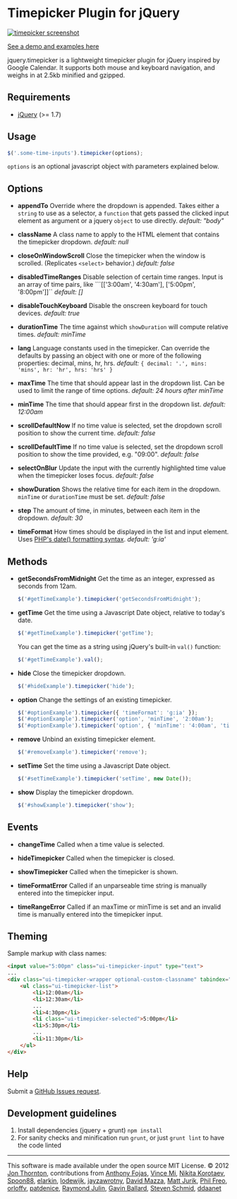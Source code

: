 Timepicker Plugin for jQuery
========================

[<img src="http://jonthornton.github.com/jquery-timepicker/lib/screenshot.png" alt="timepicker screenshot" />](http://jonthornton.github.com/jquery-timepicker)

[See a demo and examples here](http://jonthornton.github.com/jquery-timepicker)

jquery.timepicker is a lightweight timepicker plugin for jQuery inspired by Google Calendar. It supports both mouse and keyboard navigation, and weighs in at 2.5kb minified and gzipped.

Requirements
------------
* [jQuery](http://jquery.com/) (>= 1.7)

Usage
-----

```javascript
$('.some-time-inputs').timepicker(options);
```

```options``` is an optional javascript object with parameters explained below.

Options
-------

- **appendTo**
Override where the dropdown is appended.
Takes either a `string` to use as a selector, a `function` that gets passed the clicked input element as argument or a jquery `object` to use directly.
*default: "body"*

- **className**
A class name to apply to the HTML element that contains the timepicker dropdown.
*default: null*

- **closeOnWindowScroll**
Close the timepicker when the window is scrolled. (Replicates ```<select>``` behavior.)
*default: false*

- **disabledTimeRanges**
Disable selection of certain time ranges. Input is an array of time pairs, like ```[['3:00am', '4:30am'], ['5:00pm', '8:00pm']]``
*default: []*

- **disableTouchKeyboard**
Disable the onscreen keyboard for touch devices.
*default: true*

- **durationTime**
The time against which ```showDuration``` will compute relative times.
*default: minTime*

- **lang**
Language constants used in the timepicker. Can override the defaults by passing an object with one or more of the following properties: decimal, mins, hr, hrs.
*default:* ```{
	decimal: '.',
	mins: 'mins',
	hr: 'hr',
	hrs: 'hrs'
}```

- **maxTime**
The time that should appear last in the dropdown list. Can be used to limit the range of time options.
*default: 24 hours after minTime*

- **minTime**
The time that should appear first in the dropdown list.
*default: 12:00am*

- **scrollDefaultNow**
If no time value is selected, set the dropdown scroll position to show the current time.
*default: false*

- **scrollDefaultTime**
If no time value is selected, set the dropdown scroll position to show the time provided, e.g. "09:00".
*default: false*

- **selectOnBlur**
Update the input with the currently highlighted time value when the timepicker loses focus.
*default: false*

- **showDuration**
Shows the relative time for each item in the dropdown. ```minTime``` or ```durationTime``` must be set.
*default: false*

- **step**
The amount of time, in minutes, between each item in the dropdown.
*default: 30*

- **timeFormat**
How times should be displayed in the list and input element. Uses [PHP's date() formatting syntax](http://php.net/manual/en/function.date.php).
*default: 'g:ia'*

Methods
-------

- **getSecondsFromMidnight**
Get the time as an integer, expressed as seconds from 12am.

	```javascript
	$('#getTimeExample').timepicker('getSecondsFromMidnight');
	```

- **getTime**
Get the time using a Javascript Date object, relative to today's date.

	```javascript
	$('#getTimeExample').timepicker('getTime');
	```

	You can get the time as a string using jQuery's built-in ```val()``` function:

	```javascript
	$('#getTimeExample').val();
	```

- **hide**
Close the timepicker dropdown.

	```javascript
	$('#hideExample').timepicker('hide');
	```

- **option**
Change the settings of an existing timepicker.

	```javascript
	$('#optionExample').timepicker({ 'timeFormat': 'g:ia' });
	$('#optionExample').timepicker('option', 'minTime', '2:00am');
	$('#optionExample').timepicker('option', { 'minTime': '4:00am', 'timeFormat': 'H:i' });
	```

- **remove**
Unbind an existing timepicker element.

	```javascript
	$('#removeExample').timepicker('remove');
	```

- **setTime**
Set the time using a Javascript Date object.

	```javascript
	$('#setTimeExample').timepicker('setTime', new Date());
	```

- **show**
Display the timepicker dropdown.

	```javascript
	$('#showExample').timepicker('show');
	```

Events
------

- **changeTime**
Called when a time value is selected.

- **hideTimepicker**
Called when the timepicker is closed.

- **showTimepicker**
Called when the timepicker is shown.

- **timeFormatError**
Called if an unparseable time string is manually entered into the timepicker input.

- **timeRangeError**
Called if an maxTime or minTime is set and an invalid time is manually entered into the timepicker input.

Theming
-------

Sample markup with class names:

```html
<input value="5:00pm" class="ui-timepicker-input" type="text">
...
<div class="ui-timepicker-wrapper optional-custom-classname" tabindex="-1">
	<ul class="ui-timepicker-list">
		<li>12:00am</li>
		<li>12:30am</li>
		...
		<li>4:30pm</li>
		<li class="ui-timepicker-selected">5:00pm</li>
		<li>5:30pm</li>
		...
		<li>11:30pm</li>
	</ul>
</div>
```

Help
----

Submit a [GitHub Issues request](https://github.com/jonthornton/jquery-timepicker/issues/new).

Development guidelines
----------------------

1. Install dependencies (jquery + grunt) `npm install`
2. For sanity checks and minification run `grunt`, or just `grunt lint` to have the code linted

- - -

This software is made available under the open source MIT License. &copy; 2012 [Jon Thornton](http://www.jonthornton.com), contributions from [Anthony Fojas](https://github.com/fojas), [Vince Mi](https://github.com/vinc3m1), [Nikita Korotaev](https://github.com/websirnik), [Spoon88](https://github.com/Spoon88), [elarkin](https://github.com/elarkin), [lodewijk](https://github.com/lodewijk), [jayzawrotny](https://github.com/jayzawrotny), [David Mazza](https://github.com/dmzza), [Matt Jurik](https://github.com/exabytes18), [Phil Freo](https://github.com/philfreo), [orloffv](https://github.com/orloffv), [patdenice](https://github.com/patdenice), [Raymond Julin](https://github.com/nervetattoo), [Gavin Ballard](https://github.com/gavinballard), [Steven Schmid](https://github.com/stevschmid), [ddaanet](https://github.com/ddaanet)
